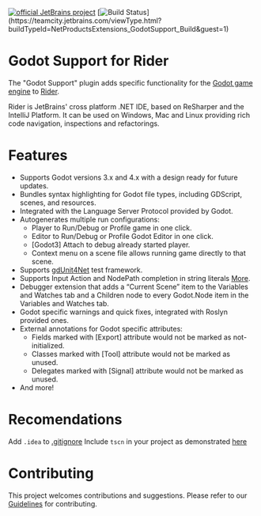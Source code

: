[![official JetBrains project](https://jb.gg/badges/official-flat-square.svg)](https://confluence.jetbrains.com/display/ALL/JetBrains+on+GitHub)
[![Build Status](https://teamcity.jetbrains.com/app/rest/builds/buildType:(id:NetProductsExtensions_GodotSupport_Build)/statusIcon.svg?guest=1)](https://teamcity.jetbrains.com/viewType.html?buildTypeId=NetProductsExtensions_GodotSupport_Build&guest=1)
 
# Godot Support for Rider

The "Godot Support" plugin adds specific functionality for the [Godot game engine](https://godotengine.org/) to [Rider](https://www.jetbrains.com/rider/).

Rider is JetBrains' cross platform .NET IDE, based on ReSharper and the IntelliJ Platform. It can be used on Windows, Mac and Linux providing rich code navigation, inspections and refactorings.

# Features

- Supports Godot versions 3.x and 4.x with a design ready for future updates.
- Bundles syntax highlighting for Godot file types, including GDScript, scenes, and resources.
- Integrated with the Language Server Protocol provided by Godot.
- Autogenerates multiple run configurations:
    - Player to Run/Debug or Profile game in one click.
    - Editor to Run/Debug or Profile Godot Editor in one click.
    - [Godot3] Attach to debug already started player.
    - Context menu on a scene file allows running game directly to that scene.
- Supports [gdUnit4Net](https://github.com/MikeSchulze/gdUnit4Net) test framework.
- Supports Input Action and NodePath completion in string literals [More](https://github.com/JetBrains/godot-support/pull/102).
- Debugger extension that adds a “Current Scene” item to the Variables and Watches tab and a Children node to every Godot.Node item in the Variables and Watches tab.
- Godot specific warnings and quick fixes, integrated with Roslyn provided ones.
- External annotations for Godot specific attributes:
  - Fields marked with [Export] attribute would not be marked as not-initialized. 
  - Classes marked with [Tool] attribute would not be marked as unused. 
  - Delegates marked with [Signal] attribute would not be marked as unused.
- And more!

# Recomendations

Add `.idea` to [.gitignore](https://github.com/van800/godot-demo-projects/pull/2/files#diff-a084b794bc0759e7a6b77810e01874f2R22) 
Include `tscn` in your project as demonstrated [here](https://github.com/van800/godot-demo-projects/pull/2/files#diff-d6ab4c56e3f79be158a2dbd5b9ae8eb8R7)

# Contributing

This project welcomes contributions and suggestions.
Please refer to our [Guidelines](CONTRIBUTING.md) for contributing.
